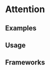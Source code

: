 <script setup>
  import React from './react.md';
  import Vue from './vue.md';
  import Elements from './elements.md';
  import iOS from './ios.md';
</script>

# Attention

<components-status react='released' vue='released' elements='released' ios='released' />

## Examples

<theme-switcher />

<attention-example />

## Usage

<component-design-guidelines :links="[
{ name: 'Warp - Components / Callout', link:'https://www.figma.com/file/nkiRpuVu6XRfvY96BA80H8/Components-overview?type=design&node-id=259-13731&mode=design' },
{ name: 'Warp - Components / Tooltip', link:'https://www.figma.com/file/nkiRpuVu6XRfvY96BA80H8/Components-overview?type=design&node-id=377-23911&mode=design' },
{ name: 'Warp - Components / Popover', link:'https://www.figma.com/file/nkiRpuVu6XRfvY96BA80H8/Components-overview?type=design&node-id=374-22825&mode=design' },
]" />
<component-questions />

## Frameworks

<tabs-content>
  <template #react>
    <react />
  </template>
  <template #vue>
    <vue />
  </template>
  <template #elements>
    <elements />
  </template>
    <template #iOS>
    <iOS />
  </template>
</tabs-content>
